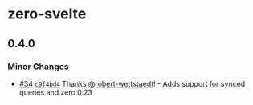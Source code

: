 # zero-svelte

## 0.4.0

### Minor Changes

- [#34](https://github.com/stolinski/zero-svelte/pull/34) [`c9f4bd4`](https://github.com/stolinski/zero-svelte/commit/c9f4bd48bfd2f1187239bad3224136031811fc55) Thanks [@robert-wettstaedt](https://github.com/robert-wettstaedt)! - Adds support for synced queries and zero 0.23
